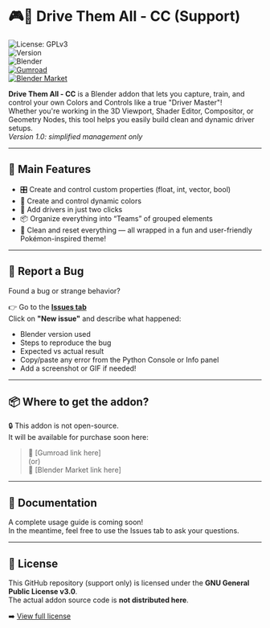 # 🎮🎨 Drive Them All - CC (Support)

![License: GPLv3](https://img.shields.io/badge/license-GPLv3-blue.svg)  
![Version](https://img.shields.io/badge/version-1.0.0-orange.svg)  
![Blender](https://img.shields.io/badge/blender-3.6%2B-lightgrey.svg)  
[![Gumroad](https://img.shields.io/badge/Gumroad-Link-green.svg)](https://your-gumroad-link.com)  
[![Blender Market](https://img.shields.io/badge/Blender%20Market-Link-green.svg)](https://your-blendermarket-link.com)

**Drive Them All - CC** is a Blender addon that lets you capture, train, and control your own Colors and Controls like a true "Driver Master"!  
Whether you're working in the 3D Viewport, Shader Editor, Compositor, or Geometry Nodes, this tool helps you easily build clean and dynamic driver setups.  
*Version 1.0: simplified management only*

---

## 📌 Main Features

- 🎛️ Create and control custom properties (float, int, vector, bool)
- 🎨 Create and control dynamic colors
- 🧠 Add drivers in just two clicks
- 📦 Organize everything into “Teams” of grouped elements
- 🧹 Clean and reset everything — all wrapped in a fun and user-friendly Pokémon-inspired theme!

---

## 🐞 Report a Bug

Found a bug or strange behavior?

👉 Go to the **[Issues tab](https://github.com/Phaze974/Drive-Them-All-CC-Support/issues)**  
Click on **"New issue"** and describe what happened:

- Blender version used
- Steps to reproduce the bug
- Expected vs actual result
- Copy/paste any error from the Python Console or Info panel
- Add a screenshot or GIF if needed!

---

## 📦 Where to get the addon?

🔒 This addon is not open-source.  
It will be available for purchase soon here:

> 💸 [Gumroad link here]  
> (or)  
> 💸 [Blender Market link here]

---

## 📖 Documentation

A complete usage guide is coming soon!  
In the meantime, feel free to use the Issues tab to ask your questions.

---

## 🧾 License

This GitHub repository (support only) is licensed under the **GNU General Public License v3.0**.  
The actual addon source code is **not distributed here**.

➡️ [View full license](./LICENSE)
